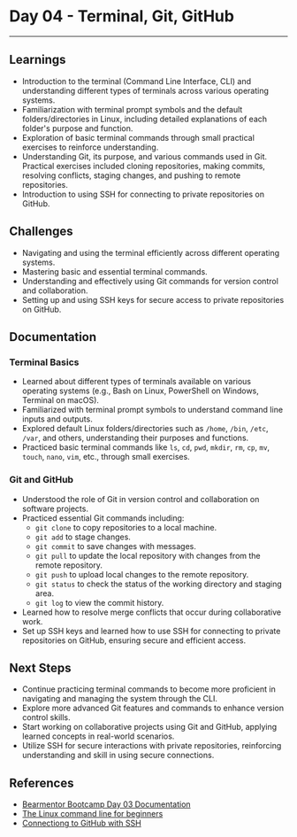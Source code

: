 # Day 04 - Terminal, Git, GitHub

---

## Learnings

- Introduction to the terminal (Command Line Interface, CLI) and understanding different types of terminals across various operating systems.
- Familiarization with terminal prompt symbols and the default folders/directories in Linux, including detailed explanations of each folder's purpose and function.
- Exploration of basic terminal commands through small practical exercises to reinforce understanding.
- Understanding Git, its purpose, and various commands used in Git. Practical exercises included cloning repositories, making commits, resolving conflicts, staging changes, and pushing to remote repositories.
- Introduction to using SSH for connecting to private repositories on GitHub.

## Challenges

- Navigating and using the terminal efficiently across different operating systems.
- Mastering basic and essential terminal commands.
- Understanding and effectively using Git commands for version control and collaboration.
- Setting up and using SSH keys for secure access to private repositories on GitHub.

## Documentation

### Terminal Basics

- Learned about different types of terminals available on various operating systems (e.g., Bash on Linux, PowerShell on Windows, Terminal on macOS).
- Familiarized with terminal prompt symbols to understand command line inputs and outputs.
- Explored default Linux folders/directories such as `/home`, `/bin`, `/etc`, `/var`, and others, understanding their purposes and functions.
- Practiced basic terminal commands like `ls`, `cd`, `pwd`, `mkdir`, `rm`, `cp`, `mv`, `touch`, `nano`, `vim`, etc., through small exercises.

### Git and GitHub

- Understood the role of Git in version control and collaboration on software projects.
- Practiced essential Git commands including:
  - `git clone` to copy repositories to a local machine.
  - `git add` to stage changes.
  - `git commit` to save changes with messages.
  - `git pull` to update the local repository with changes from the remote repository.
  - `git push` to upload local changes to the remote repository.
  - `git status` to check the status of the working directory and staging area.
  - `git log` to view the commit history.
- Learned how to resolve merge conflicts that occur during collaborative work.
- Set up SSH keys and learned how to use SSH for connecting to private repositories on GitHub, ensuring secure and efficient access.

## Next Steps

- Continue practicing terminal commands to become more proficient in navigating and managing the system through the CLI.
- Explore more advanced Git features and commands to enhance version control skills.
- Start working on collaborative projects using Git and GitHub, applying learned concepts in real-world scenarios.
- Utilize SSH for secure interactions with private repositories, reinforcing understanding and skill in using secure connections.

## References

- [Bearmentor Bootcamp Day 03 Documentation](https://github.com/bearmentor-community/bearmentor-bootcamp/blob/main/days/day-04.md)
- [The Linux command line for beginners](https://ubuntu.com/tutorials/command-line-for-beginners)
- [Connectiong to GitHub with SSH](https://docs.github.com/en/authentication/connecting-to-github-with-ssh)
